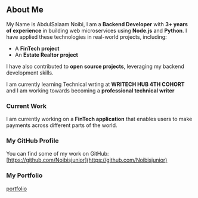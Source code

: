 ## About Me

My Name is AbdulSalaam Noibi, I am a **Backend Developer** with **3+ years of experience** in building web microservices using **Node.js** and **Python**. I have applied these technologies in real-world projects, including:

- A **FinTech project**
- An **Estate Realtor project**

I have also contributed to **open source projects**, leveraging my backend development skills.

I am currently learning Technical wrting at **WRITECH HUB 4TH COHORT** and I am working towards becoming a **professional technical writer**

### Current Work

I am currently working on a **FinTech application** that enables users to make payments across different parts of the world.

### My GitHub Profile 

You can find some of my work on GitHub:  
[https://github.com/Noibisjunior](https://github.com/Noibisjunior)

### My Portfolio 
[portfolio](https://super-developer-portfolio.vercel.app/)

